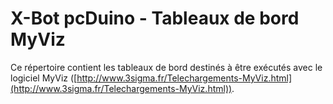 # X-Bot pcDuino - Tableaux de bord MyViz
Ce répertoire contient les tableaux de bord destinés à être exécutés avec le logiciel MyViz ([http://www.3sigma.fr/Telechargements-MyViz.html](http://www.3sigma.fr/Telechargements-MyViz.html)).


